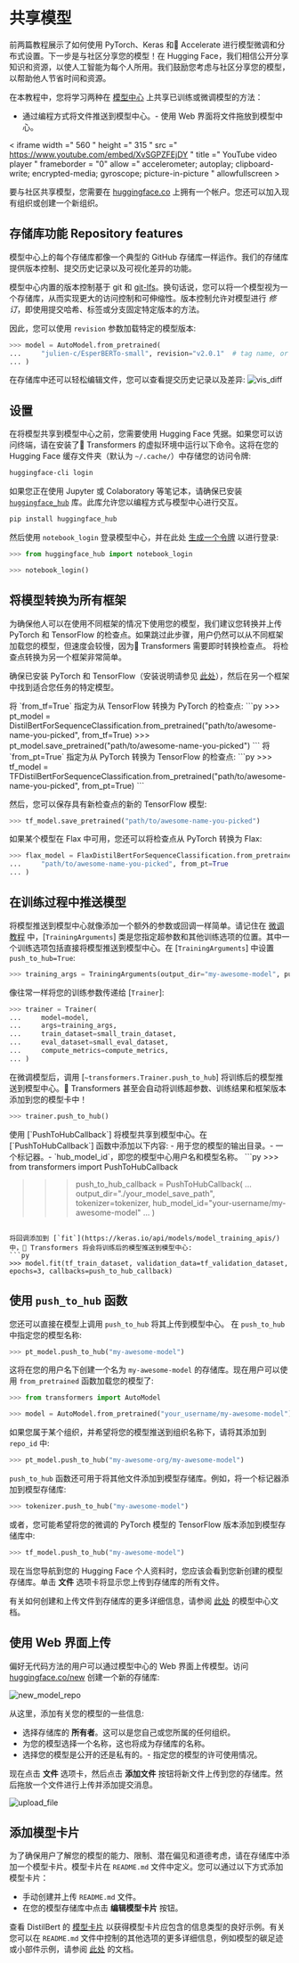 <!-- 版权所有 2022 年 HuggingFace 团队保留所有权利。
根据 Apache 许可证第 2.0 版（“许可证”）获得许可；除非符合许可证，否则您不得使用此文件。您可以在以下位置获取许可证副本：http://www.apache.org/licenses/LICENSE-2.0
除非适用法律要求或以书面形式达成协议，否则根据许可证分发的软件是在“按原样”基础上分发的，不附带任何形式的任何保证或条件。请参阅许可证以了解特定语言下的权限和限制。

⚠️ 特别提示：此文件是 Markdown 文件，但包含特定语法以适应我们的文档构建器（类似于 MDX），在您的 Markdown 查看器中可能无法正确显示。
-->

# 共享模型

前两篇教程展示了如何使用 PyTorch、Keras 和🤗 Accelerate 进行模型微调和分布式设置。下一步是与社区分享您的模型！在 Hugging Face，我们相信公开分享知识和资源，以使人工智能为每个人所用。我们鼓励您考虑与社区分享您的模型，以帮助他人节省时间和资源。

在本教程中，您将学习两种在 [模型中心](https://huggingface.co/models) 上共享已训练或微调模型的方法：

- 通过编程方式将文件推送到模型中心。- 使用 Web 界面将文件拖放到模型中心。

< iframe width =" 560 " height =" 315 " src =" https://www.youtube.com/embed/XvSGPZFEjDY " title =" YouTube video player "
frameborder = "0" allow =" accelerometer; autoplay; clipboard-write; encrypted-media; gyroscope;
picture-in-picture " allowfullscreen > </iframe>

<Tip>

要与社区共享模型，您需要在 [huggingface.co](https://huggingface.co/join) 上拥有一个帐户。您还可以加入现有组织或创建一个新组织。
</Tip>

## 存储库功能 Repository features

模型中心上的每个存储库都像一个典型的 GitHub 存储库一样运作。我们的存储库提供版本控制、提交历史记录以及可视化差异的功能。

模型中心内置的版本控制基于 git 和 [git-lfs](https://git-lfs.github.com/)。换句话说，您可以将一个模型视为一个存储库，从而实现更大的访问控制和可伸缩性。版本控制允许对模型进行 *修订*，即使用提交哈希、标签或分支固定特定版本的方法。

因此，您可以使用 `revision` 参数加载特定的模型版本:
```py
>>> model = AutoModel.from_pretrained(
...     "julien-c/EsperBERTo-small", revision="v2.0.1"  # tag name, or branch name, or commit hash
... )
```

在存储库中还可以轻松编辑文件，您可以查看提交历史记录以及差异:
![vis_diff](https://huggingface.co/datasets/huggingface/documentation-images/resolve/main/vis_diff.png)

## 设置

在将模型共享到模型中心之前，您需要使用 Hugging Face 凭据。如果您可以访问终端，请在安装了🤗 Transformers 的虚拟环境中运行以下命令。这将在您的 Hugging Face 缓存文件夹（默认为 `~/.cache/`）中存储您的访问令牌:
```bash
huggingface-cli login
```

如果您正在使用 Jupyter 或 Colaboratory 等笔记本，请确保已安装 [`huggingface_hub`](https://huggingface.co/docs/hub/adding-a-library) 库。此库允许您以编程方式与模型中心进行交互。

```bash
pip install huggingface_hub
```

然后使用 `notebook_login` 登录模型中心，并在此处 [生成一个令牌](https://huggingface.co/settings/token) 以进行登录:
```py
>>> from huggingface_hub import notebook_login

>>> notebook_login()
```

## 将模型转换为所有框架

为确保他人可以在使用不同框架的情况下使用您的模型，我们建议您转换并上传 PyTorch 和 TensorFlow 的检查点。如果跳过此步骤，用户仍然可以从不同框架加载您的模型，但速度会较慢，因为🤗 Transformers 需要即时转换检查点。
将检查点转换为另一个框架非常简单。

确保已安装 PyTorch 和 TensorFlow（安装说明请参见 [此处](installation)），然后在另一个框架中找到适合您任务的特定模型。

<frameworkcontent>
<pt>
将 `from_tf=True` 指定为从 TensorFlow 转换为 PyTorch 的检查点:
```py
>>> pt_model = DistilBertForSequenceClassification.from_pretrained("path/to/awesome-name-you-picked", from_tf=True)
>>> pt_model.save_pretrained("path/to/awesome-name-you-picked")
```
</pt>
<tf>
将 `from_pt=True` 指定为从 PyTorch 转换为 TensorFlow 的检查点:
```py
>>> tf_model = TFDistilBertForSequenceClassification.from_pretrained("path/to/awesome-name-you-picked", from_pt=True)
```

然后，您可以保存具有新检查点的新的 TensorFlow 模型:
```py
>>> tf_model.save_pretrained("path/to/awesome-name-you-picked")
```
</tf>
<jax>

如果某个模型在 Flax 中可用，您还可以将检查点从 PyTorch 转换为 Flax:

```py
>>> flax_model = FlaxDistilBertForSequenceClassification.from_pretrained(
...     "path/to/awesome-name-you-picked", from_pt=True
... )
```
</jax>
</frameworkcontent>

## 在训练过程中推送模型

<frameworkcontent>
<pt>
<Youtube id="Z1-XMy-GNLQ"/>

将模型推送到模型中心就像添加一个额外的参数或回调一样简单。请记住在 [微调教程](training) 中，[`TrainingArguments`] 类是您指定超参数和其他训练选项的位置。其中一个训练选项包括直接将模型推送到模型中心。在 [`TrainingArguments`] 中设置 `push_to_hub=True`:
```py
>>> training_args = TrainingArguments(output_dir="my-awesome-model", push_to_hub=True)
```

像往常一样将您的训练参数传递给 [`Trainer`]:
```py
>>> trainer = Trainer(
...     model=model,
...     args=training_args,
...     train_dataset=small_train_dataset,
...     eval_dataset=small_eval_dataset,
...     compute_metrics=compute_metrics,
... )
```

在微调模型后，调用 [`~transformers.Trainer.push_to_hub`] 将训练后的模型推送到模型中心。🤗 Transformers 甚至会自动将训练超参数、训练结果和框架版本添加到您的模型卡中！
```py
>>> trainer.push_to_hub()
```
</pt>
<tf>
使用 [`PushToHubCallback`] 将模型共享到模型中心。在 [`PushToHubCallback`] 函数中添加以下内容:
- 用于您的模型的输出目录。- 一个标记器。- `hub_model_id`，即您的模型中心用户名和模型名称。
```py
>>> from transformers import PushToHubCallback

>>> push_to_hub_callback = PushToHubCallback(
...     output_dir="./your_model_save_path", tokenizer=tokenizer, hub_model_id="your-username/my-awesome-model"
... )
```

将回调添加到 [`fit`](https://keras.io/api/models/model_training_apis/) 中，🤗 Transformers 将会将训练后的模型推送到模型中心:
```py
>>> model.fit(tf_train_dataset, validation_data=tf_validation_dataset, epochs=3, callbacks=push_to_hub_callback)
```
</tf>
</frameworkcontent>

## 使用 `push_to_hub` 函数

您还可以直接在模型上调用 `push_to_hub` 将其上传到模型中心。
在 `push_to_hub` 中指定您的模型名称:
```py
>>> pt_model.push_to_hub("my-awesome-model")
```

这将在您的用户名下创建一个名为 `my-awesome-model` 的存储库。现在用户可以使用 `from_pretrained` 函数加载您的模型了:
```py
>>> from transformers import AutoModel

>>> model = AutoModel.from_pretrained("your_username/my-awesome-model")
```

如果您属于某个组织，并希望将您的模型推送到组织名称下，请将其添加到 `repo_id` 中:
```py
>>> pt_model.push_to_hub("my-awesome-org/my-awesome-model")
```

`push_to_hub` 函数还可用于将其他文件添加到模型存储库。例如，将一个标记器添加到模型存储库:
```py
>>> tokenizer.push_to_hub("my-awesome-model")
```

或者，您可能希望将您的微调的 PyTorch 模型的 TensorFlow 版本添加到模型存储库中:
```py
>>> tf_model.push_to_hub("my-awesome-model")
```

现在当您导航到您的 Hugging Face 个人资料时，您应该会看到您新创建的模型存储库。单击 **文件** 选项卡将显示您上传到存储库的所有文件。

有关如何创建和上传文件到存储库的更多详细信息，请参阅 [此处](https://huggingface.co/docs/hub/how-to-upstream) 的模型中心文档。

## 使用 Web 界面上传

偏好无代码方法的用户可以通过模型中心的 Web 界面上传模型。访问 [huggingface.co/new](https://huggingface.co/new) 创建一个新的存储库:

![new_model_repo](https://huggingface.co/datasets/huggingface/documentation-images/resolve/main/new_model_repo.png)

从这里，添加有关您的模型的一些信息:

- 选择存储库的 **所有者**。这可以是您自己或您所属的任何组织。
- 为您的模型选择一个名称，这也将成为存储库的名称。
- 选择您的模型是公开的还是私有的。- 指定您的模型的许可使用情况。

现在点击 **文件** 选项卡，然后点击 **添加文件** 按钮将新文件上传到您的存储库。然后拖放一个文件进行上传并添加提交消息。

![upload_file](https://huggingface.co/datasets/huggingface/documentation-images/resolve/main/upload_file.png)

## 添加模型卡片
为了确保用户了解您的模型的能力、限制、潜在偏见和道德考虑，请在存储库中添加一个模型卡片。模型卡片在 `README.md` 文件中定义。您可以通过以下方式添加模型卡片：
* 手动创建并上传 `README.md` 文件。
* 在您的模型存储库中点击 **编辑模型卡片** 按钮。

查看 DistilBert 的 [模型卡片](https://huggingface.co/distilbert-base-uncased) 以获得模型卡片应包含的信息类型的良好示例。有关您可以在 `README.md` 文件中控制的其他选项的更多详细信息，例如模型的碳足迹或小部件示例，请参阅 [此处](https://huggingface.co/docs/hub/models-cards) 的文档。
